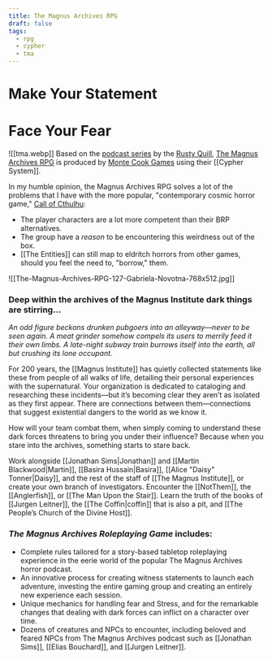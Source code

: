 ```yaml
---
title: The Magnus Archives RPG
draft: false
tags:
  - rpg
  - cypher
  - tma
---
```

# Make Your Statement
# Face Your Fear

![[tma.webp]] 
Based on the [podcast series](https://rustyquill.com/show/the-magnus-archives/) by the [Rusty Quill](https://rustyquill.com/), [The Magnus Archives RPG](https://www.montecookgames.com/store/product/the-magnus-archives-roleplaying-game/) is produced by [Monte Cook Games](https://www.montecookgames.com/) using their [[Cypher System]].

In my humble opinion, the Magnus Archives RPG solves a lot of the problems that I have with the more popular, "contemporary cosmic horror game," [Call of Cthulhu](https://www.chaosium.com/call-of-cthulhu-rpg/):
- The player characters are a lot more competent than their BRP alternatives.
- The group have a *reason* to be encountering this weirdness out of the box.
- [[The Entities]] can still map to eldritch horrors from other games, should you feel the need to, "borrow," them.

![[The-Magnus-Archives-RPG-127-Gabriela-Novotna-768x512.jpg]]
### Deep within the archives of the Magnus Institute dark things are stirring…

_An odd figure beckons drunken pubgoers into an alleyway—never to be seen again._ _A meat grinder somehow compels its users to merrily feed it their own limbs._ _A late-night subway train burrows itself into the earth, all but crushing its lone occupant._

For 200 years, the [[Magnus Institute]] has quietly collected statements like these from people of all walks of life, detailing their personal experiences with the supernatural. Your organization is dedicated to cataloging and researching these incidents—but it’s becoming clear they aren’t as isolated as they first appear. There are connections between them—connections that suggest existential dangers to the world as we know it.

How will your team combat them, when simply coming to understand these dark forces threatens to bring you under their influence? Because when you stare into the archives, something starts to stare back.

Work alongside [[Jonathan Sims|Jonathan]] and [[Martin Blackwood|Martin]], [[Basira Hussain|Basira]], [[Alice "Daisy" Tonner|Daisy]], and the rest of the staff of [[The Magnus Institute]], or create your own branch of investigators. Encounter the [[NotThem]], the [[Anglerfish]], or [[The Man Upon the Stair]]. Learn the truth of the books of [[Jurgen Leitner]], the [[The Coffin|coffin]] that is also a pit, and [[The People’s Church of the Divine Host]].
### _The Magnus Archives Roleplaying Game_ includes:

- Complete rules tailored for a story-based tabletop roleplaying experience in the eerie world of the popular The Magnus Archives horror podcast.
- An innovative process for creating witness statements to launch each adventure, investing the entire gaming group and creating an entirely new experience each session.
- Unique mechanics for handling fear and Stress, and for the remarkable changes that dealing with dark forces can inflict on a character over time.
- Dozens of creatures and NPCs to encounter, including beloved and feared NPCs from The Magnus Archives podcast such as [[Jonathan Sims]], [[Elias Bouchard]], and [[Jurgen Leitner]].